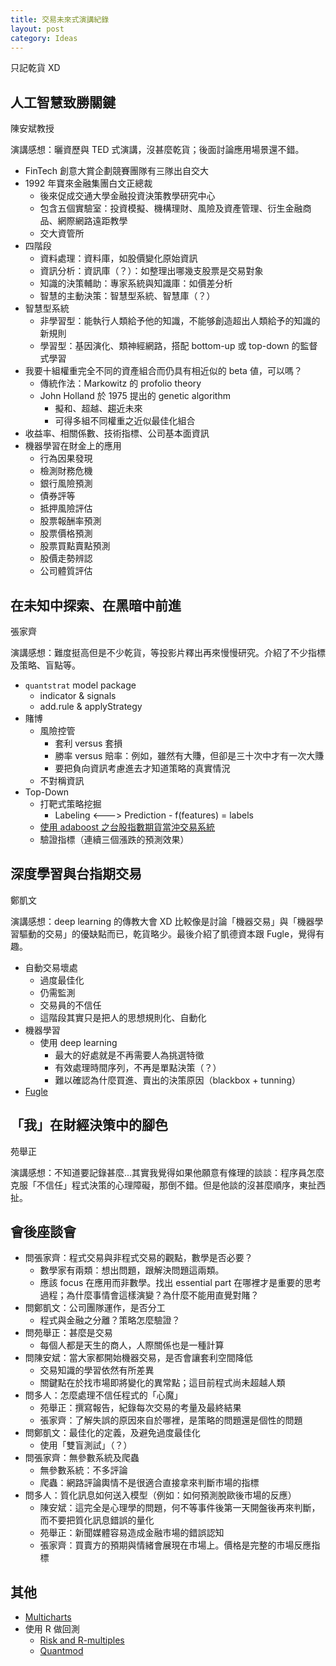 ```yaml
---
title: 交易未來式演講紀錄
layout: post
category: Ideas
---
```


只記乾貨 XD

## 人工智慧致勝關鍵

陳安斌教授

演講感想：曬資歷與 TED 式演講，沒甚麼乾貨；後面討論應用場景還不錯。

- FinTech 創意大賞企劃競賽團隊有三隊出自交大
- 1992 年寶來金融集團白文正總裁
  - 後來促成交通大學金融投資決策教學研究中心
  - 包含五個實驗室：投資模擬、機構理財、風險及資產管理、衍生金融商品、網際網路遠距教學
  - 交大資管所
- 四階段
  - 資料處理：資料庫，如股價變化原始資訊
  - 資訊分析：資訊庫（？）：如整理出哪幾支股票是交易對象
  - 知識的決策輔助：專家系統與知識庫：如價差分析
  - 智慧的主動決策：智慧型系統、智慧庫（？）
- 智慧型系統
  - 非學習型：能執行人類給予他的知識，不能够創造超出人類給予的知識的新規則
  - 學習型：基因演化、類神經網路，搭配 bottom-up 或 top-down 的監督式學習
- 我要十組權重完全不同的資產組合而仍具有相近似的 beta 値，可以嗎？
  - 傳統作法：Markowitz 的 profolio theory
  - John Holland 於 1975 提出的 genetic algorithm
    - 擬和、超越、趨近未來
    - 可得多組不同權重之近似最佳化組合
- 收益率、相關係數、技術指標、公司基本面資訊
- 機器學習在財金上的應用
  - 行為因果發現
  - 檢測財務危機
  - 銀行風險預測
  - 債券評等
  - 抵押風險評估
  - 股票報酬率預測
  - 股票價格預測
  - 股票買點賣點預測
  - 股價走勢辨認
  - 公司體質評估

## 在未知中探索、在黑暗中前進

張家齊

演講感想：難度挺高但是不少乾貨，等投影片釋出再來慢慢研究。介紹了不少指標及策略、盲點等。

- `quantstrat` model package
  - indicator & signals
  - add.rule & applyStrategy
- 賭博
  - 風險控管
    - 套利 versus 套損
    - 勝率 versus 賠率：例如，雖然有大賺，但卻是三十次中才有一次大賺
    - 要把負向資訊考慮進去才知道策略的真實情況
  - 不對稱資訊
- Top-Down
  - 打靶式策略挖掘
    - Labeling <---> Prediction - f(features) = labels
  - [使用 adaboost 之台股指數期貨當沖交易系統](https://www.csie.ntu.edu.tw/~lyuu/theses/thesis_r95944016.pdf)
  - 驗證指標（連續三個漲跌的預測效果）

## 深度學習與台指期交易

鄭凱文

演講感想：deep learning 的傳教大會 XD 比較像是討論「機器交易」與「機器學習驅動的交易」的優缺點而已，乾貨略少。最後介紹了凱德資本跟 Fugle，覺得有趣。

- 自動交易壞處
  - 過度最佳化
  - 仍需監測
  - 交易員的不信任
  - 這階段其實只是把人的思想規則化、自動化
- 機器學習
  - 使用 deep learning
    - 最大的好處就是不再需要人為挑選特徵
    - 有效處理時間序列，不再是單點決策（？）
    - 難以確認為什麼買進、賣出的決策原因（blackbox + tunning）
- [Fugle](https://www.fugle.tw/)

## 「我」在財經決策中的腳色

苑舉正

演講感想：不知道要記錄甚麼...其實我覺得如果他願意有條理的談談：程序員怎麼克服「不信任」程式決策的心理障礙，那倒不錯。但是他談的沒甚麼順序，東扯西扯。

## 會後座談會

- 問張家齊：程式交易與非程式交易的觀點，數學是否必要？
  - 數學家有兩類：想出問題，跟解決問題這兩類。
  - 應該 focus 在應用而非數學。找出 essential part 在哪裡才是重要的思考過程；為什麼事情會這樣演變？為什麼不能用直覺對賭？
- 問鄭凱文：公司團隊運作，是否分工
  - 程式與金融之分離？策略怎麼驗證？
- 問苑舉正：甚麼是交易
  - 每個人都是天生的商人，人際關係也是一種計算
- 問陳安斌：當大家都開始機器交易，是否會讓套利空間降低
  - 交易知識的學習依然有所差異
  - 關鍵點在於找市場即將變化的異常點；這目前程式尚未超越人類
- 問多人：怎麼處理不信任程式的「心魔」
  - 苑舉正：撰寫報告，紀錄每次交易的考量及最終結果
  - 張家齊：了解失誤的原因來自於哪裡，是策略的問題還是個性的問題
- 問鄭凱文：最佳化的定義，及避免過度最佳化
  - 使用「雙盲測試」（？）
- 問張家齊：無參數系統及爬蟲
  - 無參數系統：不多評論
  - 爬蟲：網路評論輿情不是很適合直接拿來判斷市場的指標
- 問多人：質化訊息如何送入模型（例如：如何預測脫歐後市場的反應）
  - 陳安斌：這完全是心理學的問題，何不等事件後第一天開盤後再來判斷，而不要把質化訊息錯誤的量化
  - 苑舉正：新聞媒體容易造成金融市場的錯誤認知
  - 張家齊：買賣方的預期與情緒會展現在市場上。價格是完整的市場反應指標

## 其他

- [Multicharts](http://www.multicharts.com.tw/)
- 使用 R 做回測
  - [Risk and R-multiples](http://www.vantharp.com/tharp-concepts/risk-and-r-multiples.asp)
  - [Quantmod](http://www.quantmod.com/)
